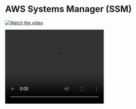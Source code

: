 # AWS Systems Manager (SSM)


[![Watch the video](https://img.youtube.com/vi/UmMBu_k_5OQ/0.jpg)](https://youtu.be/UmMBu_k_5OQ?si=s6fP2_6utoeeBbmt)

<video width="320" height="240" controls>
  <source src="ssm.mp4" type="video/mp4">
  Your browser does not support the video tag.
</video>